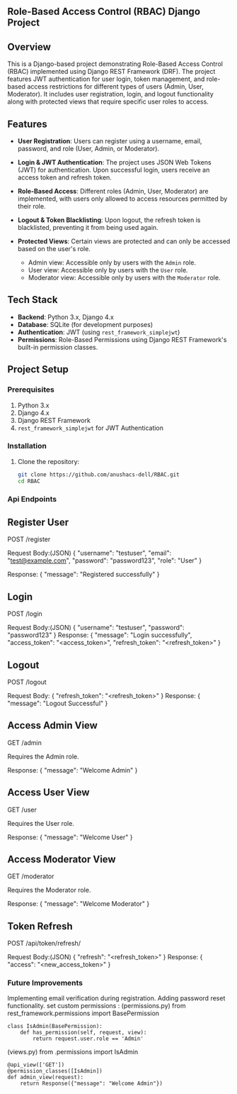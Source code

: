 ## Role-Based Access Control (RBAC) Django Project

## Overview

This is a Django-based project demonstrating Role-Based Access Control (RBAC) implemented using Django REST Framework (DRF). 
The project features JWT authentication for user login, token management, and role-based access restrictions for different types of users (Admin, User, Moderator).
It includes user registration, login, and logout functionality along with protected views that require specific user roles to access.

## Features

- **User Registration**: Users can register using a username, email, password, and role (User, Admin, or Moderator).
- **Login & JWT Authentication**: The project uses JSON Web Tokens (JWT) for authentication. Upon successful login, users receive an access token and refresh token.
- **Role-Based Access**: Different roles (Admin, User, Moderator) are implemented, with users only allowed to access resources permitted by their role.
- **Logout & Token Blacklisting**: Upon logout, the refresh token is blacklisted, preventing it from being used again.
- **Protected Views**: Certain views are protected and can only be accessed based on the user's role.
  
  - Admin view: Accessible only by users with the `Admin` role.
  - User view: Accessible only by users with the `User` role.
  - Moderator view: Accessible only by users with the `Moderator` role.

## Tech Stack

- **Backend**: Python 3.x, Django 4.x
- **Database**: SQLite (for development purposes)
- **Authentication**: JWT (using `rest_framework_simplejwt`)
- **Permissions**: Role-Based Permissions using Django REST Framework's built-in permission classes.

## Project Setup

### Prerequisites

1. Python 3.x
2. Django 4.x
3. Django REST Framework
4. `rest_framework_simplejwt` for JWT Authentication

### Installation

1. Clone the repository:

   ```bash
   git clone https://github.com/anushacs-dell/RBAC.git
   cd RBAC

### Api Endpoints

## Register User
   POST /register

Request Body:(JSON)
{
    "username": "testuser",
    "email": "test@example.com",
    "password": "password123",
    "role": "User"
}

Response:
{
    "message": "Registered successfully"
}

## Login
POST /login

Request Body:(JSON)
{
    "username": "testuser",
    "password": "password123"
}
Response:
{
    "message": "Login successfully",
    "access_token": "<access_token>",
    "refresh_token": "<refresh_token>"
}
## Logout
POST /logout

Request Body:
{
    "refresh_token": "<refresh_token>"
}
Response:
{
    "message": "Logout Successful"
}
## Access Admin View
GET /admin

Requires the Admin role.

Response:
{
    "message": "Welcome Admin"
}
## Access User View
GET /user

Requires the User role.

Response:
{
    "message": "Welcome User"
}
## Access Moderator View
GET /moderator

Requires the Moderator role.

Response:
{
    "message": "Welcome Moderator"
}
## Token Refresh
POST /api/token/refresh/

Request Body:(JSON)
{
    "refresh": "<refresh_token>"
}
Response:
{
    "access": "<new_access_token>"
}

### Future Improvements
Implementing email verification during registration.
Adding password reset functionality.
set custom permissions : (permissions.py)
    from rest_framework.permissions import BasePermission
    
    class IsAdmin(BasePermission):
        def has_permission(self, request, view):
            return request.user.role == 'Admin'
(views.py)
    from .permissions import IsAdmin

    @api_view(['GET'])
    @permission_classes([IsAdmin])
    def admin_view(request):
        return Response({"message": "Welcome Admin"})
